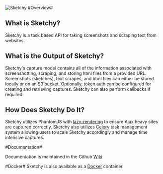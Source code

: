 ![Sketchy](http://i.imgur.com/WvGJ8Ri.jpg)
#Overview#
## What is Sketchy?

Sketchy is a task based API for taking screenshots and scraping text from websites. 

## What is the Output of Sketchy?

Sketchy's capture model contains all of the information associated with screenshotting, scraping, and storing html files from a provided URL. Screenshots (sketches), text scrapes, and html files can either be stored locally or on an S3 bucket. Optionally, token auth can be configured for creating and retrieving captures. Sketchy can also perform callbacks if required.

## How Does Sketchy Do It?

Sketchy utilizes PhantomJS with [lazy-rendering](https://github.com/kimmobrunfeldt/url-to-image) to ensure Ajax heavy sites are captured correctly. Sketchy also utilizes [Celery](http://www.celeryproject.org/) task management system allowing users to scale Sketchy accordingly and manage time intensive captures.

#Documentation#

Documentation is maintained in the Github [Wiki](https://github.com/Netflix/Sketchy/wiki)

#Docker#
Sketchy is also available as a [Docker](https://github.com/sbehrens/docker_sketchy) container.  
